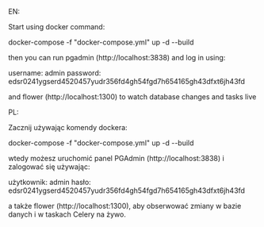 EN:

Start using docker command:

docker-compose -f "docker-compose.yml" up -d --build

then you can run pgadmin (http://localhost:3838) and log in using:

username: admin
password: edsr0241ygserd4520457yudr356fd4gh54fgd7h654165gh43dfxt6jh43fd

and flower (http://localhost:1300) to watch database changes and tasks live

PL:

Zacznij używając komendy dockera:

docker-compose -f "docker-compose.yml" up -d --build

wtedy możesz uruchomić panel PGAdmin (http://localhost:3838)  i zalogować się używając:

użytkownik: admin
hasło: edsr0241ygserd4520457yudr356fd4gh54fgd7h654165gh43dfxt6jh43fd

a także flower (http://localhost:1300), aby obserwować zmiany w bazie danych i w taskach Celery na żywo.